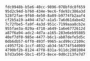 
                fdc0948b-b5e6-40cc-9896-078bfdc8f659
                95d2c94d-b760-434e-9ec6-fde92c386a3d
                528f2fae-9f60-4e50-8a89-b9774fb2aaf4
                cf2b5a19-a494-47a7-a1a5-7a6d61dabe42
                7c72fbe5-fa9f-4a3d-951c-7199aaa8cb2e
                955fae3a-029a-4718-a649-1a6e6772612d
                a87f6a94-adc2-4d7a-a165-283e6eb95885
                40ef7df0-985e-4477-b6c1-ab07defe5d5c
                0db6db57-6ff0-493f-9965-acd99cc2109c
                c4957f24-1ccf-4032-ab34-56774f54d009
                4790bf2b-8124-47f8-831a-911dc2001084
                b7d3a504-5bc1-45f3-8ece-0d0c213fe7d7
                